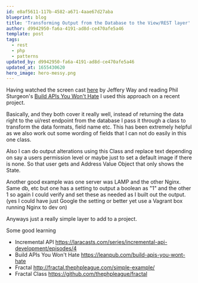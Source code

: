 ```yaml
---
id: e8af5611-117b-4582-a671-4aae67d27aba
blueprint: blog
title: 'Transforming Output from the Database to the View/REST layer'
author: d9942950-fa6a-4191-ad8d-ce470afe5a46
template: post
tags:
  - rest
  - php
  - patterns
updated_by: d9942950-fa6a-4191-ad8d-ce470afe5a46
updated_at: 1655430620
hero_image: hero-messy.png
---
```

Having watched the screen cast [here](https://laracasts.com/series/incremental-api-development/episodes/4) by Jeffery Way and reading Phil Sturgeon's [Build APIs You Won't Hate](https://leanpub.com/build-apis-you-wont-hate) I used this approach on a recent project. 

Basically, and they both cover it really well, instead of returning the data right to the ui/rest endpoint from the database I pass it through a class to transform the data formats, field name etc. This has been extremely helpful as we also work out some wording of fields that I can not do easily in this one class.  

Also I can do output alterations using this Class and replace text depending on say a users permission level or maybe just to set a default image if there is none. So that user gets and Address Value Object that only shows the State. 

Another good example was one server was LAMP and the other Nginx. Same db, etc but one has a setting to output a boolean as "1" and the other 1 so again I could verify and set these as needed as I built out the output. (yes I could have just Google the setting or better yet use a Vagrant box running Nginx to dev on)

Anyways just a really simple layer to add to a project.

Some good learning

  * Incremental API https://laracasts.com/series/incremental-api-development/episodes/4
  * Build APIs You Won't Hate https://leanpub.com/build-apis-you-wont-hate
  * Fractal http://fractal.thephpleague.com/simple-example/
  * Fractal Class https://github.com/thephpleague/fractal